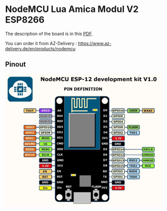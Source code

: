 # NodeMCU Lua Amica Modul V2 ESP8266

The description of the board is in this [PDF](./NodeMCU%20Lua%20Amica%20V2%20ESP8266.pdf).

You can order it from AZ-Delivery : https://www.az-delivery.de/en/products/nodemcu

## Pinout

![NodeMCU Lua Amica Modul V2 ESP8266 pinout](./nodemcu-lua-amica-v2-pinout.jpg)
